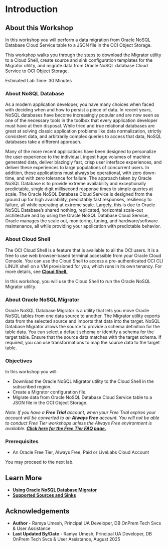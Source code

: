 # Introduction

## About this Workshop

In this workshop you will perform a data migration from Oracle NoSQL Database Cloud Service table to a JSON file in the OCI Object Storage.

This workshop walks you through the steps to download the Migrator utility to a Cloud Shell, create source and sink configuration templates for the Migrator utility, and migrate data from Oracle NoSQL database Cloud Service to OCI Object Storage.

Estimated Lab Time: 30 Minutes

### About NoSQL Database

As a modern application developer, you have many choices when faced with deciding when and how to persist a piece of data. In recent years, NoSQL databases have become increasingly popular and are now seen as one of the necessary tools in the toolbox that every application developer must have at their disposal. While tried and true relational databases are great at solving classic application problems like data normalization, strictly consistent data, and arbitrarily complex queries to access that data, NoSQL databases take a different approach.

Many of the more recent applications have been designed to personalize the user experience to the individual, ingest huge volumes of machine generated data, deliver blazingly fast, crisp user interface experiences, and deliver these experiences to large populations of concurrent users. In addition, these applications must always be operational, with zero down-time, and with zero tolerance for failure. The approach taken by Oracle NoSQL Database is to provide extreme availability and exceptionally predictable, single digit millisecond response times to simple queries at scale. The Oracle NoSQL Database Cloud Service is designed from the ground up for high availability, predictably fast responses, resiliency to failure, all while operating at extreme scale. Largely, this is due to Oracle NoSQL Database’s shared nothing, replicated, horizontal scale-out architecture and by using the Oracle NoSQL Database Cloud Service, Oracle manages the scale out, monitoring, tuning, and hardware/software maintenance, all while providing your application with predictable behavior.

### About Cloud Shell

The OCI Cloud Shell is a feature that is available to all the OCI users. It is a free to use web browser-based terminal accessible from your Oracle Cloud Console. You can use the Cloud Shell to access a pre-authenticated OCI CLI LINUX shell on a VM provisioned for you, which runs in its own tenancy. For more details, see **[Cloud Shell.](https://docs.oracle.com/en-us/iaas/Content/API/Concepts/cloudshellintro.htm)**

In this workshop, you will use the Cloud Shell to run the Oracle NoSQL Migrator utility.

### About Oracle NoSQL Migrator

Oracle NoSQL Database Migrator is a utility that lets you move Oracle NoSQL tables from one data source to another. The Migrator utility exports data from the selected source and imports that data into the target. NoSQL Database Migrator allows the source to provide a schema definition for the table data. You can select a default schema or identify a schema for the target table. Ensure that the source data matches with the target schema. If required, you can use transformations to map the source data to the target table.


### Objectives

In this workshop you will:
* Download the Oracle NoSQL Migrator utility to the Cloud Shell in the subscribed region.
* Create a Migrator configuration file.
* Migrate data from Oracle NoSQL Database Cloud Service table to a JSON file in the OCI Object Storage.

*Note: If you have a **Free Trial** account, when your Free Trial expires your account will be converted to an **Always Free** account. You will not be able to conduct Free Tier workshops unless the Always Free environment is available. **[Click here for the Free Tier FAQ page.](https://www.oracle.com/cloud/free/faq.html)***

### Prerequisites

*  An Oracle Free Tier, Always Free, Paid or LiveLabs Cloud Account

You may proceed to the next lab.

## Learn More

* **[Using Oracle NoSQL Database Migrator](https://docs.oracle.com/en/cloud/paas/nosql-cloud/cjphq/#GUID-44D8559E-175B-4A9E-8743-95A056BC13FD)**
* **[Supported Sources and Sinks](https://docs.oracle.com/en/cloud/paas/nosql-cloud/cjphq/#GUID-58EC3366-3E9E-44F8-9C88-AD71771F2FF0)**

## Acknowledgements
* **Author** - Ramya Umesh, Principal UA Developer, DB OnPrem Tech Svcs & User Assistance
* **Last Updated By/Date** - Ramya Umesh, Principal UA Developer, DB OnPrem Tech Svcs & User Assistance, August 2025
